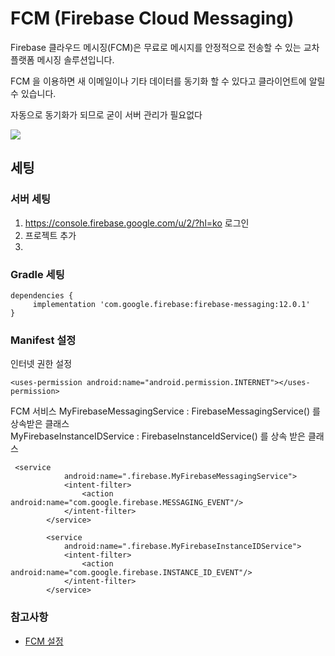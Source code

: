 # FCM (Firebase Cloud Messaging)

Firebase 클라우드 메시징(FCM)은 무료로 메시지를 안정적으로 전송할 수 있는 교차 플랫폼 메시징 솔루션입니다. <br>

FCM 을 이용하면 새 이메일이나 기타 데이터를 동기화 할 수 있다고 클라이언트에 알릴 수 있습니다. <br>

자동으로 동기화가 되므로 굳이 서버 관리가 필요없다 

<img src="https://elfinlas.github.io/2017/12/25/Adroid-FCM-Setup/img_01.png">


## 세팅
### 서버 세팅 
1. https://console.firebase.google.com/u/2/?hl=ko 로그인
2. 프로젝트 추가 
3. 
### Gradle 세팅 
```
dependencies {
     implementation 'com.google.firebase:firebase-messaging:12.0.1'
}
```
### Manifest 설정 
인터넷 권한 설정
```
<uses-permission android:name="android.permission.INTERNET"></uses-permission>
```
FCM 서비스 
MyFirebaseMessagingService : FirebaseMessagingService() 를 상속받은 클래스  <br>
MyFirebaseInstanceIDService : FirebaseInstanceIdService() 를 상속 받은 클래스 
```
 <service
            android:name=".firebase.MyFirebaseMessagingService">
            <intent-filter>
                <action android:name="com.google.firebase.MESSAGING_EVENT"/>
            </intent-filter>
        </service>

        <service
            android:name=".firebase.MyFirebaseInstanceIDService">
            <intent-filter>
                <action android:name="com.google.firebase.INSTANCE_ID_EVENT"/>
            </intent-filter>
        </service>
```

### 참고사항 
- [FCM 설정](http://blog.naver.com/PostView.nhn?blogId=cosmosjs&logNo=221299751382&categoryNo=0&parentCategoryNo=56&viewDate=&currentPage=4&postListTopCurrentPage=1&from=search&userTopListOpen=true&userTopListCount=10&userTopListManageOpen=false&userTopListCurrentPage=4)